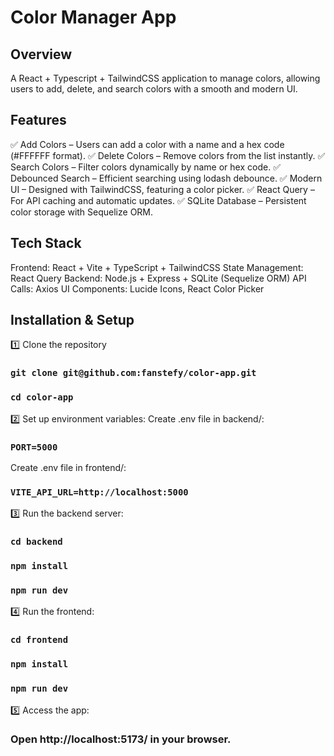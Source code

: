 # Color Manager App

## Overview
A React + Typescript + TailwindCSS application to manage colors, allowing users to add, delete, and search colors with a smooth and modern UI.

## Features
✅ Add Colors – Users can add a color with a name and a hex code (#FFFFFF format).
✅ Delete Colors – Remove colors from the list instantly.
✅ Search Colors – Filter colors dynamically by name or hex code.
✅ Debounced Search – Efficient searching using lodash debounce.
✅ Modern UI – Designed with TailwindCSS, featuring a color picker.
✅ React Query – For API caching and automatic updates.
✅ SQLite Database – Persistent color storage with Sequelize ORM.

## Tech Stack
Frontend: React + Vite + TypeScript + TailwindCSS
State Management: React Query
Backend: Node.js + Express + SQLite (Sequelize ORM)
API Calls: Axios
UI Components: Lucide Icons, React Color Picker

## Installation & Setup
1️⃣ Clone the repository
### `git clone git@github.com:fanstefy/color-app.git`
### `cd color-app`

2️⃣ Set up environment variables:
Create .env file in backend/:
### `PORT=5000`
Create .env file in frontend/:
### `VITE_API_URL=http://localhost:5000`

3️⃣ Run the backend server:
### `cd backend`
### `npm install`
### `npm run dev`

4️⃣ Run the frontend:
### `cd frontend`
### `npm install`
### `npm run dev`

5️⃣ Access the app:
### Open http://localhost:5173/ in your browser.

 
